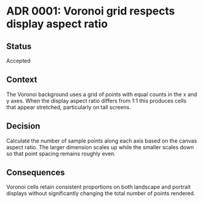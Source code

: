 # ADR 0001: Voronoi grid respects display aspect ratio

## Status
Accepted

## Context
The Voronoi background uses a grid of points with equal counts in the x and y axes. When the display aspect ratio differs from 1:1 this produces cells that appear stretched, particularly on tall screens.

## Decision
Calculate the number of sample points along each axis based on the canvas aspect ratio. The larger dimension scales up while the smaller scales down so that point spacing remains roughly even.

## Consequences
Voronoi cells retain consistent proportions on both landscape and portrait displays without significantly changing the total number of points rendered.
